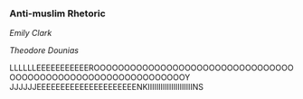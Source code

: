 ### Anti-muslim Rhetoric

_Emily Clark_
  
_Theodore Dounias_

LLLLLLEEEEEEEEEEEROOOOOOOOOOOOOOOOOOOOOOOOOOOOOOOOOOOOOOOOOOOOOOOOOOOOOOOOOOOOOOY
JJJJJJEEEEEEEEEEEEEEEEEEEEENKIIIIIIIIIIIIIIIIIIIIINS
